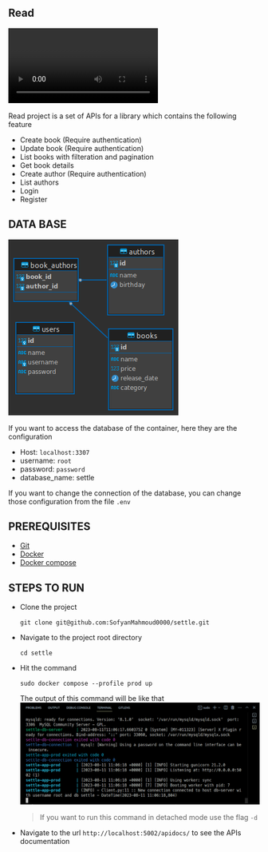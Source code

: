 Read
----

![Vid](https://github.com/sofyanmahmoud0000/settle/blob/master/.gitmedia/settle.mp4)

Read project is a set of APIs for a library which contains the following feature

- Create book (Require authentication)
- Update book (Require authentication)
- List books with filteration and pagination
- Get book details 
- Create author (Require authentication)
- List authors
- Login
- Register


## DATA BASE
![schema](https://github.com/sofyanmahmoud0000/settle/blob/master/.gitmedia/schema.png)



If you want to access the database of the container, here they are the configuration 

- Host: `localhost:3307`
- username: `root`
- password: `password`
- database_name: settle

If you want to change the connection of the database, you can change those configuration from the file `.env`
## PREREQUISITES

- [Git](https://github.com/)
- [Docker](https://www.docker.com/)
- [Docker compose](https://docs.docker.com/compose/)

## STEPS TO RUN

- Clone the project 
  ```ssh
  git clone git@github.com:SofyanMahmoud0000/settle.git
  ```

- Navigate to the project root directory
  ```ssh
  cd settle
  ```

- Hit the command 
  ```ssh
  sudo docker compose --profile prod up
  ```
  The output of this command will be like that
  ![docker_compose_output](https://github.com/sofyanmahmoud0000/settle/blob/master/.gitmedia/docker_compose_output.png)

  > If you want to run this command in detached mode use the flag `-d`

- Navigate to the url `http://localhost:5002/apidocs/` to see the APIs documentation

